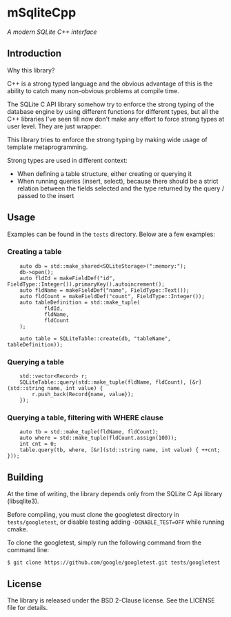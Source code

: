 # mSqliteCpp
_A modern SQLite C++ interface_

## Introduction
Why this library?

C++ is a strong typed language and the obvious advantage of this is the ability to catch many non-obvious problems at
compile time.

The SQLite C API library somehow try to enforce the strong typing of the database engine by using different functions
for different types, but all the C++ libraries I've seen till now don't make any effort to force strong types at user
level. They are just wrapper.

This library tries to enforce the strong typing by making wide usage of template metaprogramming.

Strong types are used in different context:

- When defining a table structure, either creating or querying it
- When running queries (insert, select), because there should be a strict relation between the fields selected and the
type returned by the query / passed to the insert

## Usage
Examples can be found in the `tests` directory. Below are a few examples:

### Creating a table

```
    auto db = std::make_shared<SQLiteStorage>(":memory:");
    db->open();
    auto fldId = makeFieldDef("id", FieldType::Integer()).primaryKey().autoincrement();
    auto fldName = makeFieldDef("name", FieldType::Text());
    auto fldCount = makeFieldDef("count", FieldType::Integer());
    auto tableDefinition = std::make_tuple(
            fldId,
            fldName,
            fldCount
    );

    auto table = SQLiteTable::create(db, "tableName", tableDefinition));
```

### Querying a table

```
    std::vector<Record> r;
    SQLiteTable::query(std::make_tuple(fldName, fldCount), [&r](std::string name, int value) {
        r.push_back(Record{name, value});
    });
```

### Querying a table, filtering with WHERE clause

```
    auto tb = std::make_tuple(fldName, fldCount);
    auto where = std::make_tuple(fldCount.assign(100));
    int cnt = 0;
    table.query(tb, where, [&r](std::string name, int value) { ++cnt; }));
```

## Building
At the time of writing, the library depends only from the SQLite C Api library (libsqlite3).

Before compiling, you must clone the googletest directory in `tests/googletest`, or disable testing adding
`-DENABLE_TEST=OFF` while running cmake.

To clone the googletest, simply run the following command from the command line:

```
$ git clone https://github.com/google/googletest.git tests/googletest
```

## License
The library is released under the BSD 2-Clause license. See the LICENSE file for details.
